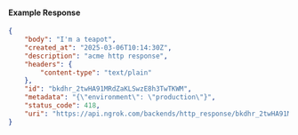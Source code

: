 <!-- Code generated for API Clients. DO NOT EDIT. -->

#### Example Response

```json
{
	"body": "I'm a teapot",
	"created_at": "2025-03-06T10:14:30Z",
	"description": "acme http response",
	"headers": {
		"content-type": "text/plain"
	},
	"id": "bkdhr_2twHA91MRdZaKLSwzE8h3TwTKWM",
	"metadata": "{\"environment\": \"production\"}",
	"status_code": 418,
	"uri": "https://api.ngrok.com/backends/http_response/bkdhr_2twHA91MRdZaKLSwzE8h3TwTKWM"
}
```
